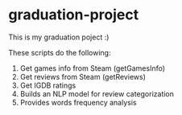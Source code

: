 # graduation-project
This is my graduation poject :)

These scripts do the following:
1. Get games info from Steam (getGamesInfo)
2. Get reviews from Steam (getReviews)
3. Get IGDB ratings
4. Builds an NLP model for review categorization
5. Provides words frequency analysis
